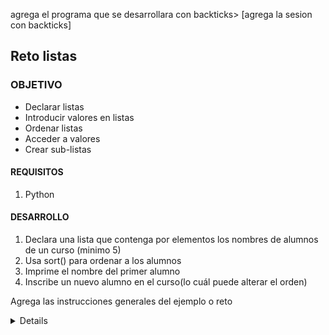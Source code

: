  

agrega el programa que se desarrollara con backticks> [agrega la sesion con backticks] 
	
## Reto listas

### OBJETIVO 

- Declarar listas
- Introducir valores en listas
- Ordenar listas
- Acceder a valores
- Crear sub-listas

#### REQUISITOS 

1. Python

#### DESARROLLO
1. Declara una lista que contenga por elementos los nombres de alumnos de un curso (minimo 5)
2. Usa sort() para ordenar a los alumnos
3. Imprime el nombre del primer alumno
4. Inscribe un nuevo alumno en el curso(lo cuál puede alterar el orden)

Agrega las instrucciones generales del ejemplo o reto

<details>
	grupo = ['Juan', 'Luigi', 'Karen', 'Richie', 'Raquel']
	print(grupo)
	grupo.sort()
	print(grupo)
	primero = grupo[0]
	print('El primer alumno es ', primero)
	grupo.append('Antonio')
	grupo.sort()
	print(grupo)

</details> 


